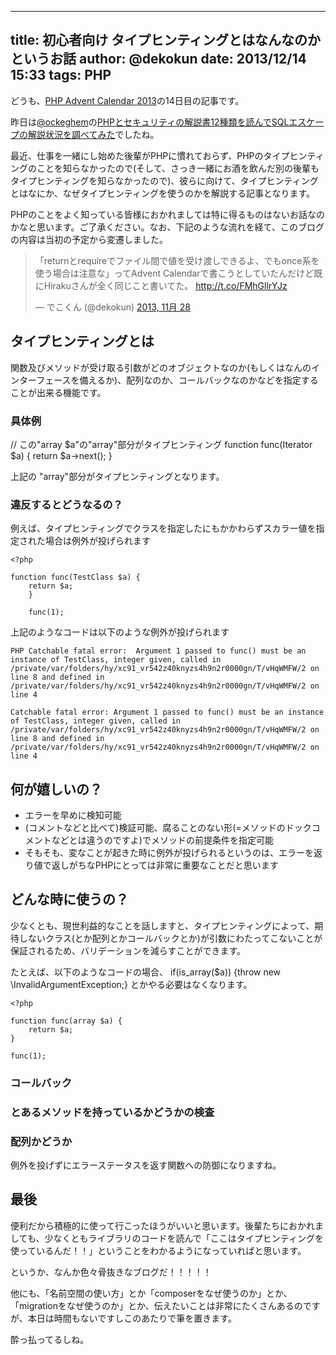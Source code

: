  ---
title: 初心者向け タイプヒンティングとはなんなのかというお話
author: @dekokun
date: 2013/12/14 15:33
tags: PHP
---


どうも、[PHP Advent Calendar
2013](http://qiita.com/advent-calendar/2013/php)の14日目の記事です。

昨日は[@ockeghem](https://twitter.com/ockeghem)の[PHPとセキュリティの解説書12種類を読んでSQLエスケープの解説状況を調べてみた](http://blog.tokumaru.org/2013/12/php12sql.html)でしたね。

最近、仕事を一緒にし始めた後輩がPHPに慣れておらず、PHPのタイプヒンティングのことを知らなかったので(そして、さっき一緒にお酒を飲んだ別の後輩もタイプヒンティングを知らなかったので)、彼らに向けて、タイプヒンティングとはなにか、なぜタイプヒンティングを使うのかを解説する記事となります。

PHPのことをよく知っている皆様におかれましては特に得るものはないお話なのかなと思います。ご了承ください。なお、下記のような流れを経て、このブログの内容は当初の予定から変遷しました。

<blockquote class="twitter-tweet"
lang="ja"><p>「returnとrequireでファイル間で値を受け渡しできるよ、でもonce系を使う場合は注意な」ってAdvent
Calendarで書こうとしていたんだけど既にHirakuさんが全く同じこと書いてた。  <a
href="http://t.co/FMhGllrYJz">http://t.co/FMhGllrYJz</a></p>&mdash;
でこくん (@dekokun) <a
href="https://twitter.com/dekokun/statuses/405917922805047296">2013,
11月 28</a></blockquote>
<script async src="//platform.twitter.com/widgets.js" charset="utf-8"></script>

## タイプヒンティングとは

関数及びメソッドが受け取る引数がどのオブジェクトなのか(もしくはなんのインターフェースを備えるか)、配列なのか、コールバックなのかなどを指定することが出来る機能です。

### 具体例


   // この"array $a"の"array"部分がタイプヒンティング
   function func(Iterator $a) {
       return $a->next();
   }

上記の "array"部分がタイプヒンティングとなります。


### 違反するとどうなるの？

例えば、タイプヒンティングでクラスを指定したにもかかわらずスカラー値を指定された場合は例外が投げられます

    <?php
    
    function func(TestClass $a) {
        return $a;
        }
    
        func(1);

上記のようなコードは以下のような例外が投げられます

    PHP Catchable fatal error:  Argument 1 passed to func() must be an instance of TestClass, integer given, called in /private/var/folders/hy/xc91_vr542z40knyzs4h9n2r0000gn/T/vHqWMFW/2 on line 8 and defined in /private/var/folders/hy/xc91_vr542z40knyzs4h9n2r0000gn/T/vHqWMFW/2 on line 4
    
    Catchable fatal error: Argument 1 passed to func() must be an instance of TestClass, integer given, called in /private/var/folders/hy/xc91_vr542z40knyzs4h9n2r0000gn/T/vHqWMFW/2 on line 8 and defined in /private/var/folders/hy/xc91_vr542z40knyzs4h9n2r0000gn/T/vHqWMFW/2 on line 4


## 何が嬉しいの？

- エラーを早めに検知可能
- (コメントなどと比べて)検証可能、腐ることのない形(=メソッドのドックコメントなどとは違うのですよ)でメソッドの前提条件を指定可能
- そもそも、変なことが起きた時に例外が投げられるというのは、エラーを返り値で返しがちなPHPにとっては非常に重要なことだと思います

## どんな時に使うの？

少なくとも、現世利益的なことを話しますと、タイプヒンティングによって、期待しないクラス(とか配列とかコールバックとか)が引数にわたってこないことが保証されるため、バリデーションを減らすことができます。

たとえば、以下のようなコードの場合、
if(is_array($a)) {throw new \InvalidArgumentException;}
とかやる必要はなくなります。

    <?php
    
    function func(array $a) {
        return $a;
    }
    
    func(1);



### コールバック

### とあるメソッドを持っているかどうかの検査

### 配列かどうか

例外を投げずにエラーステータスを返す関数への防御になりますね。

## 最後

便利だから積極的に使って行こったほうがいいと思います。後輩たちにおかれましても、少なくともライブラリのコードを読んで「ここはタイプヒンティングを使っているんだ！！」ということをわかるようになっていればと思います。

というか、なんか色々骨抜きなブログだ！！！！！

他にも、「名前空間の使い方」とか「composerをなぜ使うのか」とか、「migrationをなぜ使うのか」とか、伝えたいことは非常にたくさんあるのですが、本日は時間もないですしこのあたりで筆を置きます。

酔っ払ってるしね。
